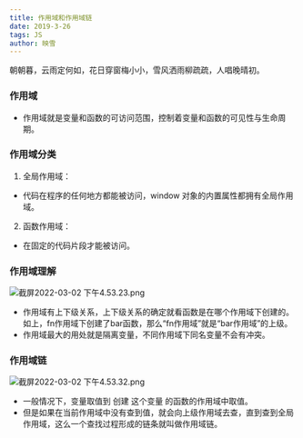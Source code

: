```yaml
---
title: 作用域和作用域链
date: 2019-3-26
tags: JS
author: 映雪
---
```


朝朝暮，云雨定何如，花日穿窗梅小小，雪风洒雨柳疏疏，人唱晚晴初。

<!--more-->

### 作用域

- 作用域就是变量和函数的可访问范围，控制着变量和函数的可见性与生命周期。

### 作用域分类

1. 全局作用域：
　　　　
- 代码在程序的任何地方都能被访问，window 对象的内置属性都拥有全局作用域。

2. 函数作用域：
　　　　
- 在固定的代码片段才能被访问。


### 作用域理解

![截屏2022-03-02 下午4.53.23.png](/images/2022/03/02/G6h8zO3L45KobRf.png)

- 作用域有上下级关系，上下级关系的确定就看函数是在哪个作用域下创建的。如上，fn作用域下创建了bar函数，那么“fn作用域”就是“bar作用域”的上级。
- 作用域最大的用处就是隔离变量，不同作用域下同名变量不会有冲突。


### 作用域链

![截屏2022-03-02 下午4.53.32.png](/images/2022/03/02/LpBhzZgAtumEM5J.png)

- 一般情况下，变量取值到 创建 这个变量 的函数的作用域中取值。
- 但是如果在当前作用域中没有查到值，就会向上级作用域去查，直到查到全局作用域，这么一个查找过程形成的链条就叫做作用域链。

